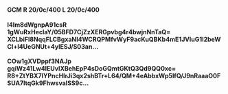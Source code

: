#### GCM R 20/0c/400 L 20/0c/400
**l4lm8dWgnpA91csR**<br/>**1gWuRxHeclaY/05BFD7CjZzXERGpvbg4r4bwjnNnTaQ=**<br/>**XCLbiFl8NqqFLCBgxaNI4WCRQPMfvWyF9acKuQBKb4mE1JVIuG1I2beWCl+I4UeGNUt+4ylESJ/S03an...**<br/><br/>
**COw1gXVDppf3NAJp**<br/>**gqiWz41Lw4lEUvIXBehEpP4sDoGQmtGKtQ3Qd9QQ0xc=**<br/>**R8+ZtYBX7lYPncHIrJi3qx2shBTr+L64/QM+4eAbbxWp5IfQ/J9nRaaaO0FSUA7ltqGk9FhwsvaISS9c...**